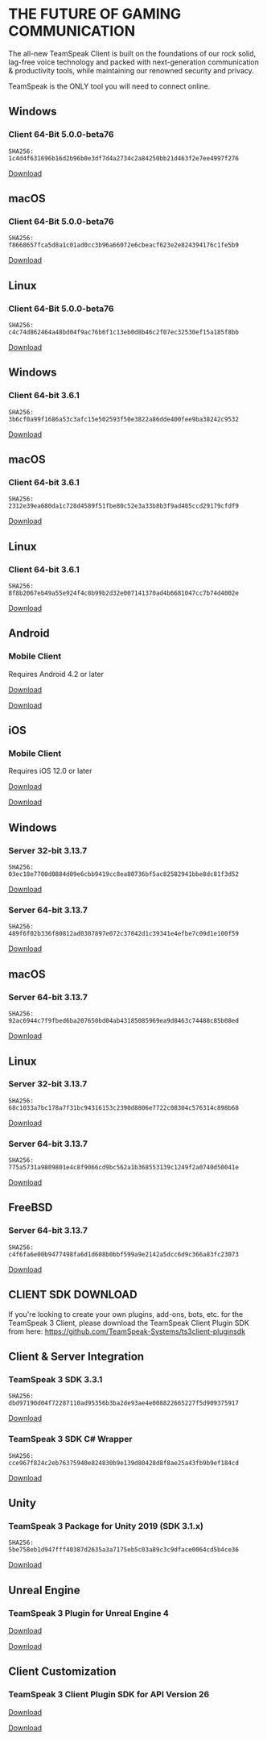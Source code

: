 THE FUTURE OF GAMING COMMUNICATION
==========

The all-new TeamSpeak Client is built on the foundations of our rock solid, lag-free voice technology and packed with next-generation communication & productivity tools, while maintaining our renowned security and privacy.

TeamSpeak is the ONLY tool you will need to connect online.

 Windows
----------

###  Client 64-Bit  5.0.0-beta76  ###

```
SHA256: 1c4d4f631696b16d2b96b0e3df7d4a2734c2a84250bb21d463f2e7ee4997f276
```

[Download](https://files.teamspeak-services.com/pre_releases/client/5.0.0-beta76/teamspeak-client.msi)

 macOS
----------

###  Client 64-Bit  5.0.0-beta76  ###

```
SHA256: f8668657fca5d8a1c01ad0cc3b96a66072e6cbeacf623e2e824394176c1fe5b9
```

[Download](https://files.teamspeak-services.com/pre_releases/client/5.0.0-beta76/teamspeak-client.dmg)

 Linux
----------

###  Client 64-Bit  5.0.0-beta76  ###

```
SHA256: c4c74d862464a48bd04f9ac76b6f1c13eb0d8b46c2f07ec32530ef15a185f8bb
```

[Download](https://files.teamspeak-services.com/pre_releases/client/5.0.0-beta76/teamspeak-client.tar.gz)

 Windows
----------

###  Client 64-bit  3.6.1  ###

```
SHA256: 3b6cf0a99f1686a53c3afc15e502593f50e3822a86dde400fee9ba38242c9532
```

[Download](https://files.teamspeak-services.com/releases/client/3.6.1/TeamSpeak3-Client-win64-3.6.1.exe)

 macOS
----------

###  Client 64-bit  3.6.1  ###

```
SHA256: 2312e39ea680da1c728d4589f51fbe80c52e3a33b8b3f9ad485ccd29179cfdf9
```

[Download](https://files.teamspeak-services.com/releases/client/3.6.1/TeamSpeak3-Client-macosx-3.6.1.dmg)

 Linux
----------

###  Client 64-bit  3.6.1  ###

```
SHA256: 8f8b2067eb49a55e924f4c8b99b2d32e007141370ad4b6681047cc7b74d4002e
```

[Download](https://files.teamspeak-services.com/releases/client/3.6.1/TeamSpeak3-Client-linux_amd64-3.6.1.run)

 Android
----------

###  Mobile Client  ###

Requires Android 4.2 or later

[Download](https://play.google.com/store/apps/details?id=com.teamspeak.ts3client)

[Download](https://play.google.com/store/apps/details?id=com.teamspeak.ts3client)

 iOS
----------

###  Mobile Client  ###

Requires iOS 12.0 or later

[Download](https://itunes.apple.com/app/teamspeak-3/id577628510)

[Download](https://itunes.apple.com/app/teamspeak-3/id577628510)

 Windows
----------

###  Server 32-bit  3.13.7  ###

```
SHA256: 03ec18e7700d0884d09e6cbb9419cc8ea80736bf5ac82582941bbe8dc81f3d52
```

[Download](https://files.teamspeak-services.com/releases/server/3.13.7/teamspeak3-server_win32-3.13.7.zip)

###  Server 64-bit  3.13.7  ###

```
SHA256: 489f6f02b336f80812ad0307897e072c37042d1c39341e4efbe7c09d1e100f59
```

[Download](https://files.teamspeak-services.com/releases/server/3.13.7/teamspeak3-server_win64-3.13.7.zip)

 macOS
----------

###  Server 64-bit  3.13.7  ###

```
SHA256: 92ac6944c7f9fbed6ba207650bd04ab43185085969ea9d8463c74488c85b08ed
```

[Download](https://files.teamspeak-services.com/releases/server/3.13.7/teamspeak3-server_mac-3.13.7.zip)

 Linux
----------

###  Server 32-bit  3.13.7  ###

```
SHA256: 68c1033a7bc178a7f31bc94316153c2390d8806e7722c08304c576314c898b68
```

[Download](https://files.teamspeak-services.com/releases/server/3.13.7/teamspeak3-server_linux_x86-3.13.7.tar.bz2)

###  Server 64-bit  3.13.7  ###

```
SHA256: 775a5731a9809801e4c8f9066cd9bc562a1b368553139c1249f2a0740d50041e
```

[Download](https://files.teamspeak-services.com/releases/server/3.13.7/teamspeak3-server_linux_amd64-3.13.7.tar.bz2)

 FreeBSD
----------

###  Server 64-bit  3.13.7  ###

```
SHA256: c4f6fa6e00b9477498fa6d1d608b0bbf599a9e2142a5dcc6d9c366a83fc23073
```

[Download](https://files.teamspeak-services.com/releases/server/3.13.7/teamspeak3-server_freebsd_amd64-3.13.7.tar.bz2)

CLIENT SDK DOWNLOAD
----------

 If you're looking to create your own plugins, add-ons, bots, etc. for the TeamSpeak 3 Client, please download the TeamSpeak Client Plugin SDK from here:
<https://github.com/TeamSpeak-Systems/ts3client-pluginsdk>

 Client & Server Integration
----------

###  TeamSpeak 3 SDK  3.3.1  ###

```
SHA256: dbd97190d04f72287110ad95356b3ba2de93ae4e008822665227f5d909375917
```

[Download](https://files.teamspeak-services.com/releases/sdk/3.3.1/ts_sdk_3.3.1.zip)

###  TeamSpeak 3 SDK  C# Wrapper  ###

```
SHA256: cce967f824c2eb76375940e824830b9e139d80428d8f8ae25a43fb9b9ef184cd
```

[Download](https://files.teamspeak-services.com/releases/sdk/csharp_sdk/ts3_sdk_dotNet_0.2.zip)

 Unity
----------

###  TeamSpeak 3 Package  for Unity 2019 (SDK 3.1.x)  ###

```
SHA256: 5be758eb1d947fff40387d2635a3a7175eb5c03a89c3c9dface0064cd5b4ce36
```

[Download](https://files.teamspeak-services.com/releases/sdk/3.1.0/teamspeak_sdk_3.1.0_2020_10_29_Unity_2019.4.12f1.unitypackage)

 Unreal Engine
----------

###  TeamSpeak 3 Plugin  for Unreal Engine 4  ###

[Download](https://github.com/TeamSpeak-Systems/ts3_sdk_unreal_engine4)

[Download](https://github.com/TeamSpeak-Systems/ts3_sdk_unreal_engine4)

 Client Customization
----------

###  TeamSpeak 3 Client Plugin SDK  for API Version 26  ###

[Download](https://github.com/teamspeak/ts3client-pluginsdk)

[Download](https://github.com/teamspeak/ts3client-pluginsdk)
